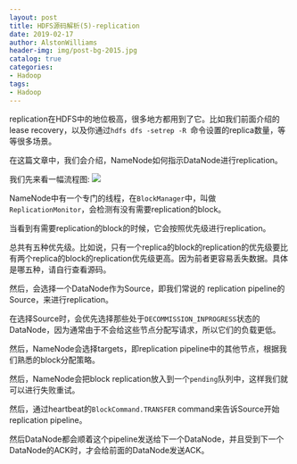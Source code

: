```yaml
---
layout: post
title: HDFS源码解析(5)-replication
date: 2019-02-17
author: AlstonWilliams
header-img: img/post-bg-2015.jpg
catalog: true
categories:
- Hadoop
tags:
- Hadoop
---
```

replication在HDFS中的地位极高，很多地方都用到了它。比如我们前面介绍的lease recovery，以及你通过`hdfs dfs -setrep -R `命令设置的replica数量，等等很多场景。

在这篇文章中，我们会介绍，NameNode如何指示DataNode进行replication。

我们先来看一幅流程图:
![](https://upload-images.jianshu.io/upload_images/4108852-6216fee0186899f1.png?imageMogr2/auto-orient/strip%7CimageView2/2/w/1240)

NameNode中有一个专门的线程，在`BlockManager`中，叫做`ReplicationMonitor`，会检测有没有需要replication的block。

当看到有需要replication的block的时候，它会按照优先级进行replication。

总共有五种优先级。比如说，只有一个replica的block的replication的优先级要比有两个replica的block的replication优先级更高。因为前者更容易丢失数据。具体是哪五种，请自行查看源码。

然后，会选择一个DataNode作为Source，即我们常说的 replication pipeline的Source，来进行replication。

在选择Source时，会优先选择那些处于`DECOMMISSION_INPROGRESS`状态的DataNode，因为通常由于不会给这些节点分配写请求，所以它们的负载更低。

然后，NameNode会选择targets，即replication pipeline中的其他节点，根据我们熟悉的block分配策略。

然后，NameNode会把block replication放入到一个`pending`队列中，这样我们就可以进行失败重试。

然后，通过heartbeat的`BlockCommand.TRANSFER` command来告诉Source开始replication pipeline。

然后DataNode都会顺着这个pipeline发送给下一个DataNode，并且受到下一个DataNode的ACK时，才会给前面的DataNode发送ACK。
